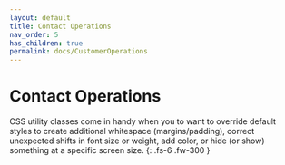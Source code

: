 ```yaml
---
layout: default
title: Contact Operations
nav_order: 5
has_children: true
permalink: docs/CustomerOperations
---
```


# Contact Operations

CSS utility classes come in handy when you to want to override default styles to create additional whitespace (margins/padding), correct unexpected shifts in font size or weight, add color, or hide (or show) something at a specific screen size.
{: .fs-6 .fw-300 }
